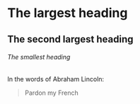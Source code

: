 # The largest heading
## The second largest heading
###### The smallest heading


In the words of Abraham Lincoln:

> Pardon my French

